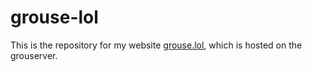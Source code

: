 # grouse-lol

This is the repository for my website [grouse.lol](https://grouse.lol), which is hosted on the grouserver.
